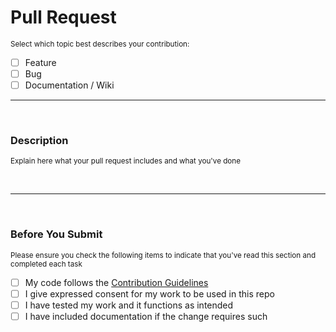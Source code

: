 <!--

    Pull Request

    Ensure you read all of the sections carefully. Failure to fill this form out will result in your pull request being closed.

    This text will remain hidden when you submit your pull request.

    For your pull request title, use the format:
        [BUG]:      Brief title of the bug being fixed
        [FEATURE]:  Brief title of the feature being added
        [DOCS]:     Brief title of the feature being added

    Failure to follow the above title format will result in your PR being ignored.

-->

# Pull Request
<small>Select which topic best describes your contribution:</small>

- [ ] Feature
- [ ] Bug
- [ ] Documentation / Wiki

---

<!---------------------------------------------------------------------->
<br />
<!---------------------------------------------------------------------->


### Description
<small>Explain here what your pull request includes and what you've done</small>


<!---------------------------------------------------------------------->
<br />

---

<br />
<!---------------------------------------------------------------------->

### Before You Submit
<small>Please ensure you check the following items to indicate that you've read this section and completed each task</small>

- [ ] My code follows the [Contribution Guidelines](https://github.com/TheBinaryNinja/tvapp2/blob/main/CONTRIBUTING.md)
- [ ] I give expressed consent for my work to be used in this repo
- [ ] I have tested my work and it functions as intended
- [ ] I have included documentation if the change requires such
